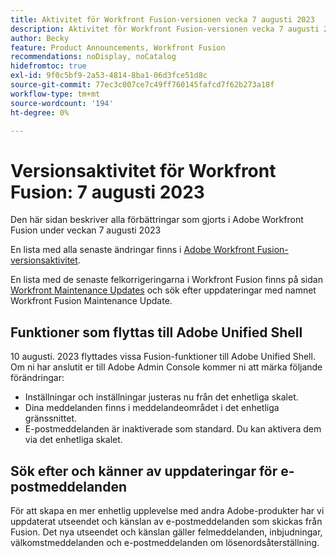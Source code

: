 ```yaml
---
title: Aktivitet för Workfront Fusion-versionen vecka 7 augusti 2023
description: Aktivitet för Workfront Fusion-versionen vecka 7 augusti 2023
author: Becky
feature: Product Announcements, Workfront Fusion
recommendations: noDisplay, noCatalog
hidefromtoc: true
exl-id: 9f0c5bf9-2a53-4814-8ba1-06d3fce51d8c
source-git-commit: 77ec3c007ce7c49ff760145fafcd7f62b273a18f
workflow-type: tm+mt
source-wordcount: '194'
ht-degree: 0%

---
```


# Versionsaktivitet för Workfront Fusion: 7 augusti 2023

Den här sidan beskriver alla förbättringar som gjorts i Adobe Workfront Fusion under veckan
7 augusti 2023

En lista med alla senaste ändringar finns i [Adobe Workfront Fusion-versionsaktivitet](/help/workfront-fusion/fusion-product-releases/fusion-release-activity.md).

En lista med de senaste felkorrigeringarna i Workfront Fusion finns på sidan [Workfront Maintenance Updates](https://experienceleague.adobe.com/docs/workfront-known-issues/releases/current-updates.html?lang=sv-SE) och sök efter uppdateringar med namnet Workfront Fusion Maintenance Update.

## Funktioner som flyttas till Adobe Unified Shell

10 augusti. 2023 flyttades vissa Fusion-funktioner till Adobe Unified Shell. Om ni har anslutit er till Adobe Admin Console kommer ni att märka följande förändringar:

* Inställningar och inställningar justeras nu från det enhetliga skalet.
* Dina meddelanden finns i meddelandeområdet i det enhetliga gränssnittet.
* E-postmeddelanden är inaktiverade som standard. Du kan aktivera dem via det enhetliga skalet.


## Sök efter och känner av uppdateringar för e-postmeddelanden

För att skapa en mer enhetlig upplevelse med andra Adobe-produkter har vi uppdaterat utseendet och känslan av e-postmeddelanden som skickas från Fusion. Det nya utseendet och känslan gäller felmeddelanden, inbjudningar, välkomstmeddelanden och e-postmeddelanden om lösenordsåterställning.
